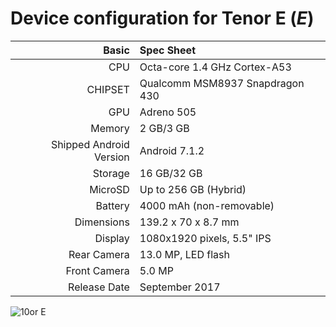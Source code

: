 Device configuration for Tenor E  (_E_)
=====================================================

Basic   | Spec Sheet
-------:|:-------------------------
CPU     | Octa-core 1.4 GHz Cortex-A53
CHIPSET | Qualcomm MSM8937 Snapdragon 430
GPU     | Adreno 505
Memory  | 2 GB/3 GB
Shipped Android Version | Android 7.1.2
Storage | 16 GB/32 GB
MicroSD | Up to 256 GB (Hybrid)
Battery | 4000 mAh (non-removable)
Dimensions | 139.2 x 70 x 8.7 mm
Display | 1080x1920 pixels, 5.5" IPS
Rear Camera  | 13.0 MP, LED flash
Front Camera | 5.0 MP
Release Date | September 2017

![10or E](https://www.suggestphone.com/assets/tenor-10or-e.png "10or E")
